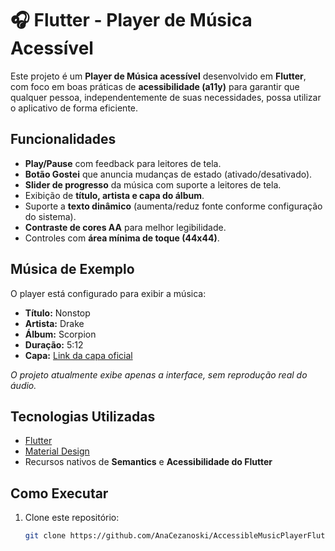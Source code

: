 # 🎧 Flutter - Player de Música Acessível  

Este projeto é um **Player de Música acessível** desenvolvido em **Flutter**, com foco em boas práticas de **acessibilidade (a11y)** para garantir que qualquer pessoa, independentemente de suas necessidades, possa utilizar o aplicativo de forma eficiente.  

## Funcionalidades  

-  **Play/Pause** com feedback para leitores de tela.  
-  **Botão Gostei** que anuncia mudanças de estado (ativado/desativado).  
-  **Slider de progresso** da música com suporte a leitores de tela.  
-  Exibição de **título, artista e capa do álbum**.  
-  Suporte a **texto dinâmico** (aumenta/reduz fonte conforme configuração do sistema).  
-  **Contraste de cores AA** para melhor legibilidade.  
-  Controles com **área mínima de toque (44x44)**.  

## Música de Exemplo  

O player está configurado para exibir a música:  

- **Título:** Nonstop  
- **Artista:** Drake  
- **Álbum:** Scorpion  
- **Duração:** 5:12  
- **Capa:** [Link da capa oficial](https://upload.wikimedia.org/wikipedia/en/2/2e/Scorpion_by_Drake.jpg)  

 *O projeto atualmente exibe apenas a interface, sem reprodução real do áudio.*  

## Tecnologias Utilizadas  

- [Flutter](https://flutter.dev/)  
- [Material Design](https://m3.material.io/)  
- Recursos nativos de **Semantics** e **Acessibilidade do Flutter**  

## Como Executar  

1. Clone este repositório:  
   ```bash
   git clone https://github.com/AnaCezanoski/AccessibleMusicPlayerFlutter.git
